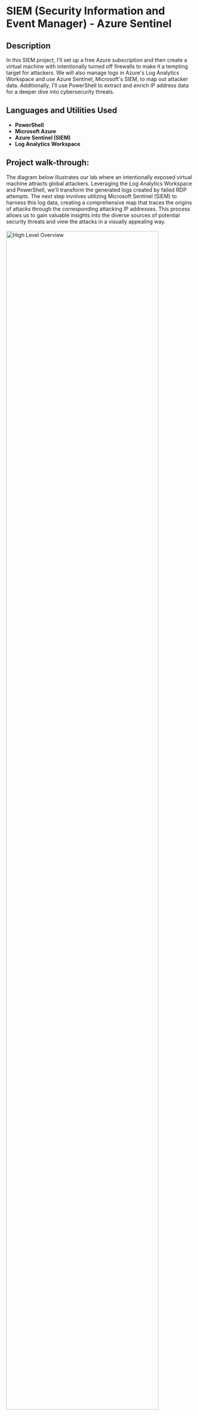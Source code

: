 <h1>SIEM (Security Information and Event Manager) - Azure Sentinel</h1>

<h2>Description</h2>
In this SIEM project, I'll set up a free Azure subscription and then create a virtual machine with intentionally turned off firewalls to make it a tempting target for attackers. We will also manage logs in Azure's Log Analytics Workspace and use Azure Sentinel, Microsoft's SIEM, to map out attacker data. Additionally, I'll use PowerShell to extract and enrich IP address data for a deeper dive into cybersecurity threats.
<br />


<h2>Languages and Utilities Used</h2>

- <b>PowerShell</b>
- <b>Microsoft Azure</b> 
- <b>Azure Sentinel (SIEM)</b> 
- <b>Log Analytics Workspace</b>

<h2>Project walk-through:</h2>

<p>
The diagram below illustrates our lab where an intentionally exposed virtual machine attracts global attackers. Leveraging the Log Analytics Workspace and PowerShell, we'll transform the generated logs created by failed RDP attempts. The next step involves utilizing Microsoft Sentinel (SIEM) to harness this log data, creating a comprehensive map that traces the origins of attacks through the corresponding attacking IP addresses. This process allows us to gain valuable insights into the diverse sources of potential security threats and view the attacks in a visually appealing way.
<br/>
<br />
<img src="https://imgur.com/beoyvSa.png" height="90%" width="90%" alt="High Level Overview"/>
<br />
<br />
